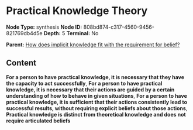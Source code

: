# Practical Knowledge Theory

**Node Type:** synthesis
**Node ID:** 808bd874-c317-4560-9456-821769db4d5e
**Depth:** 5
**Terminal:** No

**Parent:** [How does implicit knowledge fit with the requirement for belief?](how-does-implicit-knowledge-fit-with-the-requirement-for-belief-antithesis-9ea9dd44-d5b1-4b51-a4b0-b7afa977374c.md)

## Content

**For a person to have practical knowledge, it is necessary that they have the capacity to act successfully**, **For a person to have practical knowledge, it is necessary that their actions are guided by a certain understanding of how to behave in given situations**, **For a person to have practical knowledge, it is sufficient that their actions consistently lead to successful results, without requiring explicit beliefs about those actions**, **Practical knowledge is distinct from theoretical knowledge and does not require articulated beliefs**
